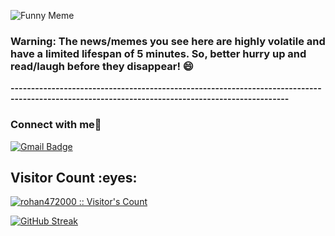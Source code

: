 ![Funny Meme](https://i.redd.it/ttjzhjzjzk7b1.jpg?width=100&height=100)









































































































































































































































































































































































































































### Warning: The news/memes you see here are highly volatile and have a limited lifespan of 5 minutes. So, better hurry up and read/laugh before they disappear! 😄

**------------------------------------------------------------------------------------------------------------------------------------------------**

### Connect with me👋
[![Gmail Badge](https://img.shields.io/badge/-anand00rohan@gmail.com-c14438?style=flat&logo=Gmail&logoColor=white&link=mailto:rizsyad@gmail.com)](mailto:anand00rohan@gmail.com)


<h2>Visitor Count :eyes:</h2>
<p>
    <a href="https://github.com/rohan472000">
        <img src="https://profile-counter.glitch.me/{rohan472000}/count.svg" alt="rohan472000 :: Visitor's Count" />
    </a>
</p>


[![GitHub Streak](https://streak-stats.demolab.com/?user=rohan472000&theme=dark)](https://git.io/streak-stats)
